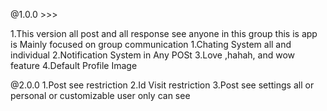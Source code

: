 @1.0.0 >>>

1.This version all post and all response see anyone in this group 
this is app is Mainly focused on group communication 
1.Chating System all and individual
2.Notification System in Any POSt
3.Love ,hahah, and wow feature
4.Default Profile Image


@2.0.0
1.Post see restriction 
2.Id Visit restriction
3.Post see settings all or personal or customizable user only can see
